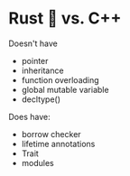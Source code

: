 # Rust 🦀 vs. C++

Doesn't have

- pointer
- inheritance
- function overloading
- global mutable variable
- decltype()

Does have:

- borrow checker
- lifetime annotations
- Trait
- modules
